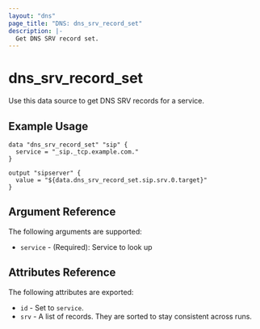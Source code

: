 ```yaml
---
layout: "dns"
page_title: "DNS: dns_srv_record_set"
description: |-
  Get DNS SRV record set.
---
```


# dns_srv_record_set

Use this data source to get DNS SRV records for a service.

## Example Usage

```hcl
data "dns_srv_record_set" "sip" {
  service = "_sip._tcp.example.com."
}

output "sipserver" {
  value = "${data.dns_srv_record_set.sip.srv.0.target}"
}
```

## Argument Reference

The following arguments are supported:

 * `service` - (Required): Service to look up

## Attributes Reference

The following attributes are exported:

 * `id` - Set to `service`.
 * `srv` - A list of records. They are sorted to stay consistent across runs.
